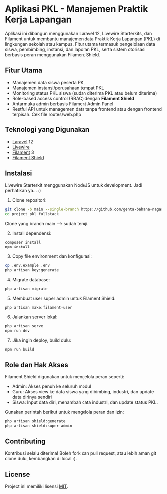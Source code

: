# Aplikasi PKL - Manajemen Praktik Kerja Lapangan

Aplikasi ini dibangun menggunakan Laravel 12, Livewire Starterkits, dan Filament untuk membantu manajemen data Praktik Kerja Lapangan (PKL) di lingkungan sekolah atau kampus. Fitur utama termasuk pengelolaan data siswa, pembimbing, instansi, dan laporan PKL, serta sistem otorisasi berbasis peran menggunakan Filament Shield.

## Fitur Utama

- Manajemen data siswa peserta PKL
- Manajemen instansi/perusahaan tempat PKL
- Monitoring status PKL siswa (sudah diterima PKL atau belum diterima)
- Role-based access control (RBAC) dengan **Filament Shield**
- Antarmuka admin berbasis Filament Admin Panel
- Restful API untuk managemen data tanpa frontend atau dengan frontend terpisah. Cek file routes/web.php

## Teknologi yang Digunakan

- [Laravel](https://laravel.com/) 12
- [Livewire](https://laravel-livewire.com)
- [Filament](https://filamentphp.com/) 3
- [Filament Shield](https://github.com/ryangjchandler/filament-shield)
## Instalasi

Livewire Starterkit menggunakan NodeJS untuk development. Jadi perhatikan ya... :)

1. Clone repositori:

```bash
git clone -b main --single-branch https://github.com/genta-bahana-nagari/project_pkl_fullstack.git
cd project_pkl_fullstack
```
Clone yang branch  main --> sudah teruji.

2. Install dependensi:
```bash
composer install
npm install
```

3. Copy file environment dan konfigurasi:
```bash
cp .env.example .env
php artisan key:generate
```

4. Migrate database:
```bash
php artisan migrate
```

5. Membuat user super admin untuk Filament Shield:
```bash
php artisan make:filament-user
```

6. Jalankan server lokal:
```bash
php artisan serve
npm run dev
```

7. Jika ingin deploy, build dulu:
```bash
npm run build
```
## Role dan Hak Akses

Filament Shield digunakan untuk mengelola peran seperti:

- Admin: Akses penuh ke seluruh modul
- Guru: Akses view ke data siswa yang dibimbing, industri, dan update data dirinya sendiri
- Siswa: Input data diri, menambah data industri, dan update status PKL.

Gunakan perintah berikut untuk mengelola peran dan izin:
```bash
php artisan shield:generate
php artisan shield:super-admin
```

## Contributing

Kontribusi selalu diterima! Boleh fork dan pull request, atau lebih aman git clone dulu, kembangkan di local :).
## License

Project ini memiliki lisensi
[MIT](https://choosealicense.com/licenses/mit/).


